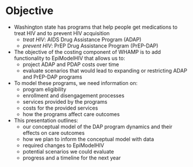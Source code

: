 # Objective
* Washington state has programs that help people get medications to treat HIV and to prevent HIV acquisition
  - *treat HIV*: AIDS Drug Assistance Program (ADAP)
  - *prevent HIV*: PrEP Drug Assistance Program (PrEP-DAP)
* The objective of the costing component of WHAMP is to add functionality to EpiModelHIV that allows us to:
  - project ADAP and PDAP costs over time
  - evaluate scenarios that would lead to expanding or restricting ADAP and PrEP-DAP programs
* To model these programs, we need information on:
  - program eligibility
  - enrollment and disengagement processes
  - services provided by the programs
  - costs for the provided services
  - how the programs affect care outcomes
* This presentation outlines:
  - our conceptual model of the DAP program dynamics and their effects on care outcomes
  - how we plan to inform the conceptual model with data
  - required changes to EpiModelHIV
  - potential scenarios we could evaluate
  - progress and a timeline for the next year
